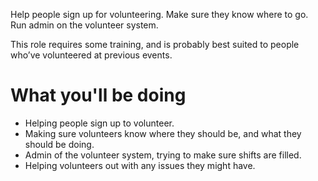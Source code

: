 Help people sign up for volunteering. Make sure they know where to go. Run admin on the volunteer system.

This role requires some training, and is probably best suited to people who’ve volunteered at previous events.

# What you'll be doing

* Helping people sign up to volunteer.
* Making sure volunteers know where they should be, and what they should be doing.
* Admin of the volunteer system, trying to make sure shifts are filled.
* Helping volunteers out with any issues they might have.
